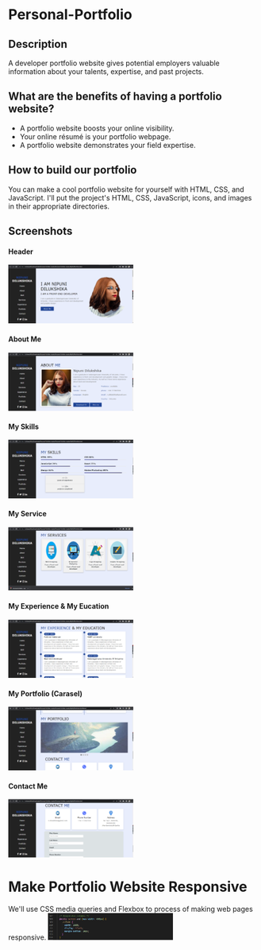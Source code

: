 # Personal-Portfolio
## Description
A developer portfolio website gives potential employers valuable information about your talents, expertise, and past projects.

## What are the benefits of having a portfolio website?
- A portfolio website boosts your online visibility.
- Your online résumé is your portfolio webpage.
- A portfolio website demonstrates your field expertise.

## How to build our portfolio
You can make a cool portfolio website for yourself with HTML, CSS, and JavaScript.
I'll put the project's HTML, CSS, JavaScript, icons, and images in their appropriate directories.

## Screenshots
#### Header
<img src="https://github.com/nipunid/Personal-Portfolio/blob/master/img/portfolio_01.png?raw=true" alt="drawing" style="width:50%">

#### About Me
<img src="https://github.com/nipunid/Personal-Portfolio/blob/master/img/portfolio_02.png?raw=true" alt="drawing" style="width:50%">

#### My Skills
<img src="https://github.com/nipunid/Personal-Portfolio/blob/master/img/portfolio_04.png?raw=true" alt="drawing" style="width:50%">

#### My Service
<img src="https://github.com/nipunid/Personal-Portfolio/blob/master/img/portfolio_05.png?raw=true" alt="drawing" style="width:50%">

#### My Experience & My Eucation
<img src="https://github.com/nipunid/Personal-Portfolio/blob/master/img/portfolio_06.png?raw=true" alt="drawing" style="width:50%">

#### My Portfolio (Carasel)
<img src="https://github.com/nipunid/Personal-Portfolio/blob/master/img/portfolio_07.png?raw=true" alt="drawing" style="width:50%">

#### Contact Me 
<img src="https://github.com/nipunid/Personal-Portfolio/blob/master/img/portfolio_08.png?raw=true" alt="drawing" style="width:50%">

# Make Portfolio Website Responsive
We'll use CSS media queries and Flexbox to process of making web pages responsive.
<img src="https://github.com/nipunid/Personal-Portfolio/blob/master/img/media.png?raw=true" alt="drawing" style="width:50%">
